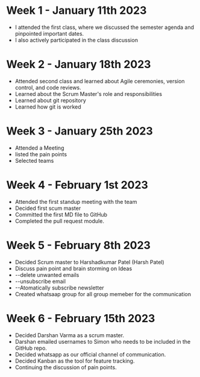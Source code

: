 # Week 1 - January 11th 2023
- I attended the first class, where we discussed the semester agenda and pinpointed important dates.
- I also actively participated in the class discussion
# Week 2 - January 18th 2023
- Attended second class and learned about Agile ceremonies, version control, and code reviews.
- Learned about the Scrum Master's role and responsibilities
- Learned about git repository
- Learned how git is worked 
# Week 3 - January 25th 2023
- Attended a Meeting
- listed the pain points
- Selected teams
# Week 4 - February 1st 2023
- Attended the first standup meeting with the team
- Decided first scum master
- Committed the first MD file to GitHub
- Completed the pull request module.
# Week 5 - February 8th 2023
- Decided Scrum master to Harshadkumar Patel (Harsh Patel)
- Discuss pain point and brain storming on Ideas
- --delete unwanted emails
- --unsubscribe email
- --Atomatically subscribe newsletter
- Created whatsaap group for all group memeber for the communication 
# Week 6 - February 15th 2023
- Decided Darshan Varma as a scrum master.
- Darshan emailed usernames to Simon who needs to be included in the GitHub repo.
- Decided whatsapp as our official channel of communication.
- Decided Kanban as the tool for feature tracking.
- Continuing the discussion of pain points.
